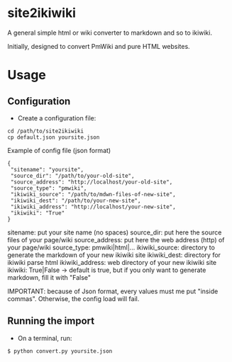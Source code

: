 site2ikiwiki
============

A general simple html or wiki converter to markdown and so to ikiwiki.

Initially, designed to convert PmWiki and pure HTML websites.


Usage
=====

## Configuration

* Create a configuration file:

```
cd /path/to/site2ikiwiki
cp default.json yoursite.json

```

Example of config file (json format)

```
{
 "sitename": "yoursite",
 "source_dir": "/path/to/your-old-site",
 "source_address": "http://localhost/your-old-site",
 "source_type": "pmwiki",
 "ikiwiki_source": "/path/to/mdwn-files-of-new-site",
 "ikiwiki_dest": "/path/to/your-new-site",
 "ikiwiki_address": "http://localhost/your-new-site",
 "ikiwiki": "True"
}
```

sitename: put your site name (no spaces)
source_dir: put here the source files of your page/wiki
source_address: put here the web address (http) of your page/wiki
source_type: pmwiki|html|...
ikiwiki_source: directory to generate the markdown of your new ikiwiki site
ikiwiki_dest: directory for ikiwiki parse html
ikiwiki_address: web directory of your new ikiwiki site
ikiwiki: True|False   -> default is true, but if you only want to generate markdown, fill it with "False"

IMPORTANT: because of Json format, every values must me put "inside commas". Otherwise, the config load will fail.


## Running the import

* On a terminal, run:
```
$ python convert.py yoursite.json
```